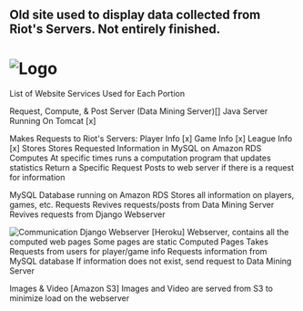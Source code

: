 ## Old site used to display data collected from Riot's Servers. Not entirely finished.


![Logo](https://raw.github.com/IClaudius/CounterMeta/master/media/images/Custom/path3143.png?token=5863881__eyJzY29wZSI6IlJhd0Jsb2I6SUNsYXVkaXVzL0NvdW50ZXJNZXRhL21hc3Rlci9tZWRpYS9pbWFnZXMvQ3VzdG9tL3BhdGgzMTQzLnBuZyIsImV4cGlyZXMiOjEzODQyOTcxMTd9--be99ffbbd44fce9fc89356e5b2284e13a7222df7)
===========
List of Website Services Used for Each Portion

Request, Compute, & Post Server (Data Mining Server)[]
Java Server Running On Tomcat [x]

Makes Requests to Riot's Servers:
Player Info [x]
Game Info [x]
League Info [x]
Stores
Stores Requested Information in MySQL on Amazon RDS 
Computes
At specific times runs a computation program that updates statistics
Return a Specific Request
Posts to web server if there is a request for information

MySQL Database running on Amazon RDS
Stores all information on players, games, etc.
Requests
Revives requests/posts from Data Mining Server
Revives requests from Django Webserver 

![Communication](https://raw.github.com/IClaudius/CounterMeta/master/databaseimg.png?token=5863881__eyJzY29wZSI6IlJhd0Jsb2I6SUNsYXVkaXVzL0NvdW50ZXJNZXRhL21hc3Rlci9kYXRhYmFzZWltZy5wbmciLCJleHBpcmVzIjoxMzg0Mjk2NDYzfQ%3D%3D--cb44c9ad7ffb67673fdf77324ffcfb5099994267)
Django Webserver [Heroku]
Webserver, contains all the computed web pages
Some pages are static
Computed Pages
Takes Requests from users for player/game info 
Requests information from MySQL database
If information does not exist, send request to Data Mining Server

Images & Video [Amazon S3]
Images and Video are served from S3 to minimize load on the webserver

